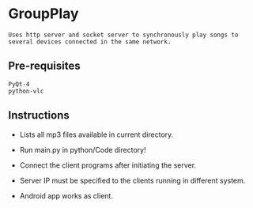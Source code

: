 # GroupPlay
    Uses http server and socket server to synchronously play songs to several devices connected in the same network.

## Pre-requisites
    PyQt-4
    python-vlc


## Instructions
- Lists all mp3 files available in current directory.

- Run main.py in python/Code directory!

- Connect the client programs after initiating the server.

- Server IP must be specified to the clients running in different system.

- Android app works as client.
